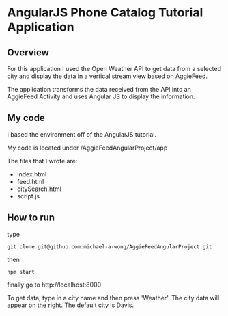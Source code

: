 # AngularJS Phone Catalog Tutorial Application


## Overview
For this application I used the Open Weather API to get data from a selected city and display the 
data in a vertical stream view based on AggieFeed. 

The application transforms the data received from the API into an AggieFeed Activity and uses
Angular JS to display the information. 

## My code
I based the environment off of the AngularJS tutorial. 

My code is located under /AggieFeedAngularProject/app

The files that I wrote are: 
  - index.html
  - feed.html
  - citySearch.html
  - script.js

## How to run

type 
```
git clone git@github.com:michael-a-wong/AggieFeedAngularProject.git
```

then 

    npm start

finally go to 
    http://localhost:8000


To get data, type in a city name and then press 'Weather'. The city data will appear on the right. The default city is Davis. 
    





